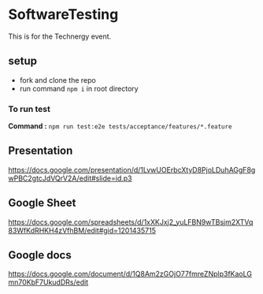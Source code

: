 # SoftwareTesting
This is for the Technergy event.

## setup
 * fork and clone the repo
 * run command ```npm i``` in root directory 
  

### To run test
**Command :**
```npm run test:e2e tests/acceptance/features/*.feature```


## Presentation

https://docs.google.com/presentation/d/1LvwUOErbcXtyD8PjoLDuhAGgF8gwPBC2gtcJdVQrV2A/edit#slide=id.p3

## Google Sheet

https://docs.google.com/spreadsheets/d/1xXKJxj2_yuLFBN9wTBsjm2XTVq83WfKdRHKH4zVfhBM/edit#gid=1201435715

## Google docs

https://docs.google.com/document/d/1Q8Am2zGOjO77fmreZNplp3fKaoLGmn70KbF7UkudDRs/edit
